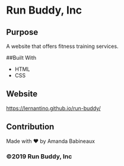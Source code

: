 # Run Buddy, Inc

## Purpose
A website that offers fitness training services.

##Built With
* HTML
* CSS

## Website
https://lernantino.github.io/run-buddy/

## Contribution
Made with ❤️ by Amanda Babineaux

### ©️2019 Run Buddy, Inc
